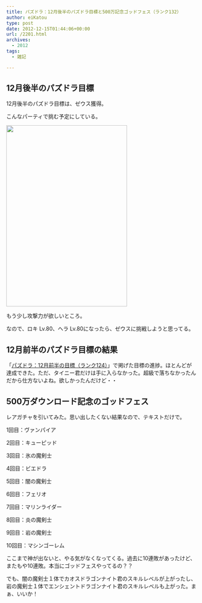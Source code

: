 ```yaml
---
title: パズドラ：12月後半のパズドラ目標と500万記念ゴッドフェス（ランク132）
author: eiKatou
type: post
date: 2012-12-15T01:44:06+00:00
url: /2201.html
archives:
  - 2012
tags:
  - 雑記

---
```

## 12月後半のパズドラ目標

12月後半のパズドラ目標は、ゼウス獲得。
  
こんなパーティで挑む予定にしている。
  
[<img src="./uploads/2012/12/20121215a.jpg" alt="" title="20121215a" width="320" height="480" class="alignnone size-full wp-image-2202" srcset="./uploads/2012/12/20121215a.jpg 320w, ./uploads/2012/12/20121215a-200x300.jpg 200w" sizes="(max-width: 320px) 100vw, 320px" />][1]
  
もう少し攻撃力が欲しいところ。
  
なので、ロキ Lv.80、ヘラ Lv.80になったら、ゼウスに挑戦しようと思ってる。 

## 12月前半のパズドラ目標の結果

「[パズドラ：12月前半の目標（ランク124）][2]」で掲げた目標の進捗。ほとんどが達成できた。ただ、タイニー君だけは手に入らなかった。超級で落ちなかったんだから仕方ないよね。欲しかったんだけど・・

## 500万ダウンロード記念のゴッドフェス

レアガチャを引いてみた。思い出したくない結果なので、テキストだけで。
  
1回目：ヴァンパイア
  
2回目：キューピッド
  
3回目：氷の魔剣士
  
4回目：ビエドラ
  
5回目：闇の魔剣士
  
6回目：フェリオ
  
7回目：マリンライダー
  
8回目：炎の魔剣士
  
9回目：岩の魔剣士
  
10回目：マシンゴーレム 

ここまで神が出ないと、やる気がなくなってくる。過去に10連敗があったけど、またもや10連敗。本当にゴッドフェスやってるの？？

でも、闇の魔剣士１体でカオスドラゴンナイト君のスキルレベルが上がったし、岩の魔剣士１体でエンシェントドラゴンナイト君のスキルレベルも上がった。まぁ、いいか！

 [1]: ./uploads/2012/12/20121215a.jpg
 [2]: http://eikatou.net/blog/2012/12/paz_12zen/
